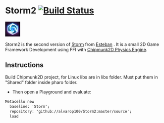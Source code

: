 # Storm2 [![Build Status](https://travis-ci.org/alvarop100/Storm2.svg?branch=master)](https://travis-ci.org/alvarop100/Storm2)
<img src="./logo/logo.jpg" height="48" width="48" >   

 Storm2 is the second version of [Storm][] from [Esteban][] . It is a small 2D Game Framework Development using FFI with [Chipmunk2D Physics Engine][].
 
 ## Instructions
  Build Chipmunk2D project, for Linux libs are in libs folder. Must put them in "Shared" folder inside pharo folder.
  
  - Then open a Playground and evaluate:

```smalltalk
Metacello new
  baseline: 'Storm';
  repository: 'github://alvarop100/Storm2:master/source';
  load
```

[esteban]: https://github.com/estebanlm
[storm]: https://github.com/cdlm/pharo-storm
[chipmunk2d physics engine]:https://chipmunk-physics.net/
